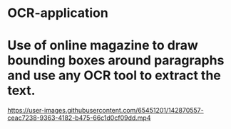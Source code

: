 # OCR-application



<h1>Use of online magazine to draw bounding boxes around paragraphs and use any OCR tool to extract the text.</h1>

https://user-images.githubusercontent.com/65451201/142870557-ceac7238-9363-4182-b475-66c1d0cf09dd.mp4


